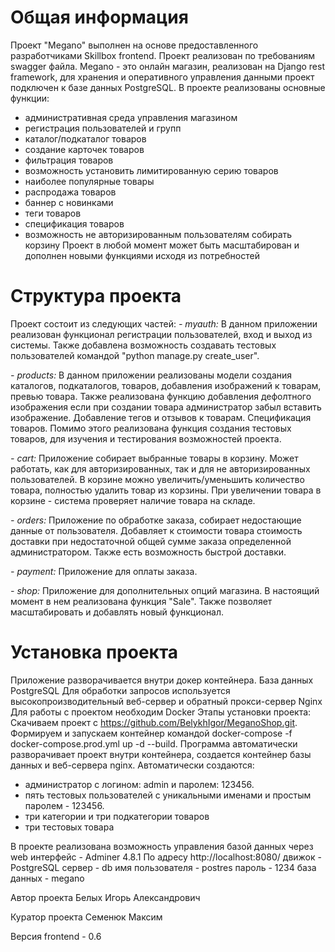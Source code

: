 # Общая информация
Проект "Megano" выполнен на основе предоставленного разработчиками Skillbox frontend. Проект реализован по требованиям swagger файла. 
Megano - это онлайн магазин, реализован на Django rest framework, для хранения и оперативного управления данными проект подключен к базе данных PostgreSQL. В проекте реализованы основные функции:
* административная среда управления магазином
* регистрация пользователей и групп
* каталог/подкаталог товаров
* создание карточек товаров
* фильтрация товаров
* возможность установить лимитированную серию товаров
* наиболее популярные товары
* распродажа товаров
* баннер с новинками
* теги товаров
* спецификация товаров
* возможность не авторизированным пользователям собирать корзину
Проект в любой момент может быть масштабирован и дополнен новыми функциями исходя из потребностей

# Структура проекта
Проект состоит из следующих частей:
_- myauth:_ В данном приложении реализован функционал регистрации пользователей, вход и выход из системы. Также добавлена возможность создавать тестовых пользователей командой "python manage.py create_user".

_- products:_ В данном приложении реализованы модели создания каталогов, подкаталогов, товаров, добавления изображений к товарам, превью товара. Также реализована функцию добавления дефолтного изображения если при создании товара администратор забыл вставить изображение. Добавление тегов и отзывов к товарам. Спецификация товаров. Помимо этого реализована функция создания тестовых товаров, для изучения и тестирования возможностей проекта. 

_- cart:_ Приложение собирает выбранные товары в корзину. Может работать, как для авторизированных, так и для не авторизированных пользователей. В корзине можно увеличить/уменьшить количество товара, полностью удалить товар из корзины. При увеличении товара в корзине - система проверяет наличие товара на складе.

_- orders:_ Приложение по обработке заказа, собирает недостающие данные от пользователя. Добавляет к стоимости товара стоимость доставки при недостаточной общей сумме заказа определенной администратором. Также есть возможность быстрой доставки.

_- payment:_ Приложение для оплаты заказа.

_- shop:_ Приложение для дополнительных опций магазина. В настоящий момент в нем реализована функция "Sale". Также позволяет масштабировать и добавлять новый функционал.

# Установка проекта
Приложение разворачивается внутри докер контейнера. 
База данных PostgreSQL
Для обработки запросов используется высокопроизводительный веб-сервер и обратный прокси-сервер Nginx
Для работы с проектом необходим Docker
Этапы установки проекта:
Скачиваем проект с https://github.com/BelykhIgor/MeganoShop.git.
Формируем и запускаем контейнер командой docker-compose -f docker-compose.prod.yml up -d --build.
Программа автоматически разворачивает проект внутри контейнера, создается контейнер базы данных и веб-сервера nginx.
Автоматически создаются: 
* администратор с логином: admin и паролем: 123456.
* пять тестовых пользователей с уникальными именами и простым паролем - 123456.
* три категории и три подкатегории товаров
* три тестовых товара

В проекте реализована возможность управления базой данных через web интерфейс - Adminer 4.8.1
По адресу http://localhost:8080/
движок - PostgreSQL
сервер - db
имя пользователя - postres
пароль - 1234
база данных - megano

Автор проекта Белых Игорь Александрович

Куратор проекта Семенюк Максим

Версия frontend - 0.6


